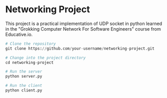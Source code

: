 # Networking Project

This project is a practical implementation of UDP socket in python learned in the "Grokking Computer Network For Software Engineers" course from Educative.io.

```python
# Clone the repository
git clone https://github.com/your-username/networking-project.git

# Change into the project directory
cd networking-project

# Run the server
python server.py

# Run the client
python client.py
